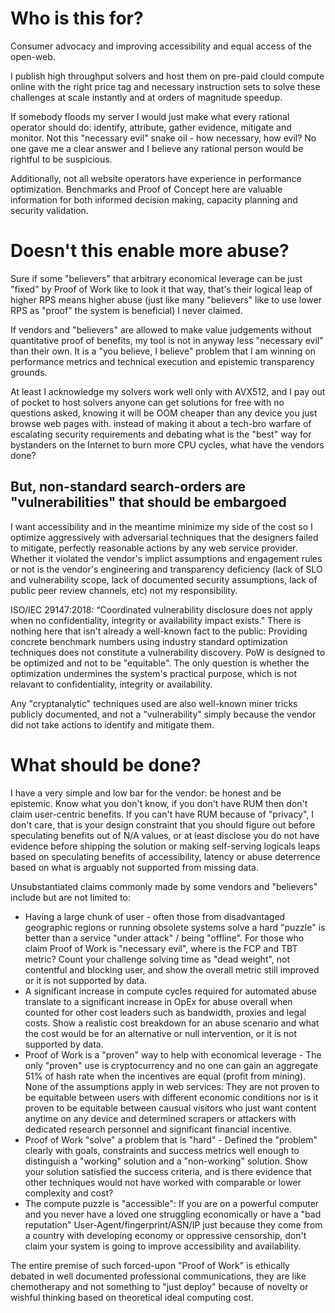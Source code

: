 # Who is this for?

Consumer advocacy and improving accessibility and equal access of the open-web.

I publish high throughput solvers and host them on pre-paid clould compute online with the right price tag and necessary instruction sets to solve these challenges at scale instantly and at orders of magnitude speedup. 

If somebody floods my server I would just make what every rational operator should do: identify, attribute, gather evidence, mitigate and monitor. Not this "necessary evil" snake oil - how necessary, how evil? No one gave me a clear answer and I believe any rational person would be rightful to be suspicious.

Additionally, not all website operators have experience in performance optimization. Benchmarks and Proof of Concept here are valuable information for both informed decision making, capacity planning and security validation.

# Doesn't this enable more abuse?

Sure if some "believers" that arbitrary economical leverage can be just "fixed" by Proof of Work like to look it that way, that's their logical leap of higher RPS means higher abuse (just like many "believers" like to use lower RPS as "proof" the system is beneficial) I never claimed. 

If vendors and "believers" are allowed to make value judgements without quantitative proof of benefits, my tool is not in anyway less "necessary evil" than their own. It is a "you believe, I believe" problem that I am winning on performance metrics and technical execution and epistemic transparency grounds. 

At least I acknowledge my solvers work well only with AVX512, and I pay out of pocket to host solvers anyone can get solutions for free with no questions asked, knowing it will be OOM cheaper than any device you just browse web pages with. instead of making it about a tech-bro warfare of escalating security requirements and debating what is the "best" way for bystanders on the Internet to burn more CPU cycles, what have the vendors done?

## But, non-standard search-orders are "vulnerabilities" that should be embargoed

I want accessibility and in the meantime minimize my side of the cost so I optimize aggressively with adversarial techniques that the designers failed to mitigate, perfectly reasonable actions by any web service provider. Whether it violated the vendor's implict assumptions and engagement rules or not is the vendor's engineering and transparency deficiency (lack of SLO and vulnerability scope, lack of documented security assumptions, lack of public peer review channels, etc) not my responsibility.

ISO/IEC 29147:2018: “Coordinated vulnerability disclosure does not apply when no confidentiality, integrity or availability impact exists." There is nothing here that isn't already a well-known fact to the public: Providing concrete benchmark numbers using industry standard optimization techniques does not constitute a vulnerability discovery. PoW is designed to be optimized and not to be "equitable". The only question is whether the optimization undermines the system's practical purpose, which is not relavant to confidentiality, integrity or availability.
 
Any "cryptanalytic" techniques used are also well-known miner tricks publicly documented, and not a "vulnerability" simply because the vendor did not take actions to identify and mitigate them.

# What should be done?

I have a very simple and low bar for the vendor: be honest and be epistemic. Know what you don't know, if you don't have RUM then don't claim user-centric benefits. If you can't have RUM because of "privacy", I don't care, that is your design constraint that you should figure out before speculating benefits out of N/A values, or at least disclose you do not have evidence before shipping the solution or making self-serving logicals leaps based on speculating benefits of accessibility, latency or abuse deterrence based on what is arguably not supported from missing data. 

Unsubstantiated claims commonly made by some vendors and "believers" include but are not limited to: 

- Having a large chunk of user - often those from disadvantaged geographic regions or running obsolete systems solve a hard "puzzle" is better than a service "under attack" / being "offline". For those who claim Proof of Work is "necessary evil", where is the FCP and TBT metric? Count your challenge solving time as "dead weight", not contentful and blocking user, and show the overall metric still improved or it is not supported by data.
- A significant increase in compute cycles required for automated abuse translate to a significant increase in OpEx for abuse overall when counted for other cost leaders such as bandwidth, proxies and legal costs. Show a realistic cost breakdown for an abuse scenario and what the cost would be for an alternative or null intervention, or it is not supported by data.
- Proof of Work is a "proven" way to help with economical leverage - The only "proven" use is cryptocurrency and no one can gain an aggregate 51% of hash rate when the incentives are equal (profit from mining). None of the assumptions apply in web services: They are not proven to be equitable between users with different economic conditions nor is it proven to be equitable between causual visitors who just want content anytime on any device and determined scrapers or attackers with dedicated research personnel and significant financial incentive.
- Proof of Work "solve" a problem that is "hard" - Defined the "problem" clearly with goals, constraints and success metrics well enough to distinguish a "working" solution and a "non-working" solution. Show your solution satisfied the success criteria, and is there evidence that other techniques would not have worked with comparable or lower complexity and cost?
- The compute puzzle is "accessible": If you are on a powerful computer and you never have a loved one struggling economically or have a "bad reputation" User-Agent/fingerprint/ASN/IP just because they come from a country with developing economy or oppressive censorship, don't claim your system is going to improve accessibility and availability. 

The entire premise of such forced-upon "Proof of Work" is ethically debated in well documented professional communications, they are like chemotherapy and not something to "just deploy" because of novelty or wishful thinking based on theoretical ideal computing cost.

